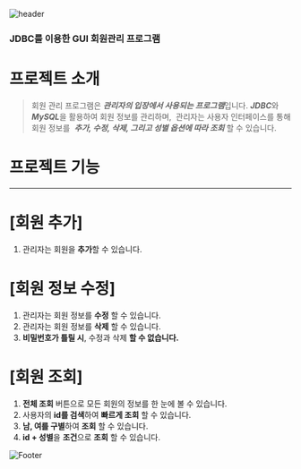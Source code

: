 <!-- ![slice](https://capsule-render.vercel.app/api?type=slice&color=auto&height=200&text=2023%20자바프로젝트&fontAlign=70&rotate=13&fontAlignY=25&desc=202206003%20배수빈&descAlign=70.&descAlignY=44) -->

![header](https://capsule-render.vercel.app/api?type=slice&color=gradient&height=200&section=footer&text=JDBC%20회원관리프로그램&fontSize=80)

### JDBC를 이용한 GUI 회원관리 프로그램

# 프로젝트 소개
> 회원 관리 프로그램은 ***관리자의 입장에서 사용되는
프로그램***입니다.
***JDBC***와 ***MySQL***을 활용하여 회원 정보를 관리하며, 
관리자는 사용자 인터페이스를 통해 회원 정보를 
***추가, 수정, 삭제, 그리고 성별 옵션에 따라
조회*** 할 수 있습니다.




# 프로젝트 기능
---
# [회원 추가]
1. 관리자는 회원을 **추가**할 수 있습니다.

# [회원 정보 수정]
1. 관리자는 회원 정보를 **수정** 할 수 있습니다.
2. 관리자는 회원 정보를 **삭제** 할 수 있습니다.
3. **비밀번호가 틀릴 시**, 수정과 삭제 **할 수 없습니다.**

# [회원 조회]
1. **전체 조회** 버튼으로 모든 회원의 정보를 한 눈에 볼 수 있습니다.
2. 사용자의 **id를 검색**하여 **빠르게 조회** 할 수 있습니다.
3. **남, 여를 구별**하여 **조회** 할 수 있습니다.
4. **id + 성별**을 **조건**으로 **조회** 할 수 있습니다.

![Footer](https://capsule-render.vercel.app/api?type=waving&color=auto&height=200&section=footer)
